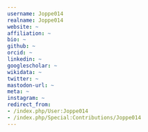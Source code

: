```yaml
---
username: Joppe014
realname: Joppe014
website: ~
affiliation: ~
bio: ~
github: ~
orcid: ~
linkedin: ~
googlescholar: ~
wikidata: ~
twitter: ~
mastodon-url: ~
meta: ~
instagram: ~
redirect_from:
- /index.php/User:Joppe014
- /index.php/Special:Contributions/Joppe014
---
```

